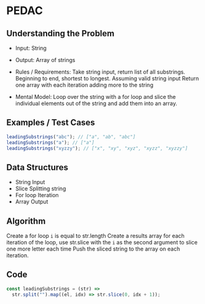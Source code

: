 # PEDAC

## Understanding the Problem

- Input:
  String
- Output:
  Array of strings

- Rules / Requirements:
  Take string input, return list of all substrings. Beginning to end, shortest to longest.
  Assuming valid string input
  Return one array with each iteration adding more to the string

- Mental Model:
  Loop over the string with a for loop and slice the individual elements out of the string and add them into an array.

## Examples / Test Cases

```js
leadingSubstrings("abc"); // ["a", "ab", "abc"]
leadingSubstrings("a"); // ["a"]
leadingSubstrings("xyzzy"); // ["x", "xy", "xyz", "xyzz", "xyzzy"]
```

## Data Structures

- String
  Input
- Slice
  Splitting string
- For loop
  Iteration
- Array
  Output

## Algorithm

Create a for loop
`i` is equal to str.length
Create a results array
for each iteration of the loop, use str.slice with the `i` as the second argument to slice one more letter each time
Push the sliced string to the array on each iteration.

## Code

```js
const leadingSubstrings = (str) =>
  str.split("").map((el, idx) => str.slice(0, idx + 1));
```
